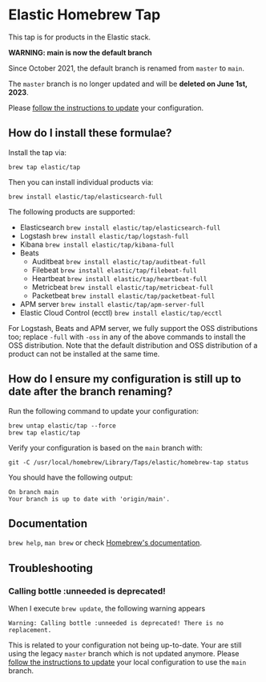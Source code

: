 # Elastic Homebrew Tap

This tap is for products in the Elastic stack.

**WARNING: main is now the default branch**

Since October 2021, the default branch is renamed from `master` to `main`.

The `master` branch is no longer updated and will be **deleted on June 1st, 2023**.

Please [follow the instructions to update](#how-do-i-ensure-my-configuration-is-up-to-date) your configuration.


## How do I install these formulae?

Install the tap via:

    brew tap elastic/tap

Then you can install individual products via:

    brew install elastic/tap/elasticsearch-full

The following products are supported:

* Elasticsearch `brew install elastic/tap/elasticsearch-full`
* Logstash `brew install elastic/tap/logstash-full`
* Kibana `brew install elastic/tap/kibana-full`
* Beats
  * Auditbeat `brew install elastic/tap/auditbeat-full`
  * Filebeat `brew install elastic/tap/filebeat-full`
  * Heartbeat `brew install elastic/tap/heartbeat-full`
  * Metricbeat `brew install elastic/tap/metricbeat-full`
  * Packetbeat `brew install elastic/tap/packetbeat-full`
* APM server `brew install elastic/tap/apm-server-full`
* Elastic Cloud Control (ecctl) `brew install elastic/tap/ecctl`

For Logstash, Beats and APM server, we fully support the OSS distributions
too; replace `-full` with `-oss` in any of the above commands to install the 
OSS distribution. Note that the default distribution and OSS distribution of
a product can not be installed at the same time.

## How do I ensure my configuration is still up to date after the branch renaming?

Run the following command to update your configuration:

    brew untap elastic/tap --force
    brew tap elastic/tap

Verify your configuration is based on the `main` branch with:

    git -C /usr/local/homebrew/Library/Taps/elastic/homebrew-tap status

You should have the following output:

    On branch main
    Your branch is up to date with 'origin/main'.

## Documentation
`brew help`, `man brew` or check [Homebrew's documentation](https://github.com/Homebrew/brew/blob/master/docs/README.md).

## Troubleshooting
### Calling bottle :unneeded is deprecated!

When I execute `brew update`, the following warning appears

    Warning: Calling bottle :unneeded is deprecated! There is no replacement.

This is related to your configuration not being up-to-date. Your are still using the legacy `master` branch which is not updated anymore. Please [follow the instructions to update](#how-do-i-ensure-my-configuration-is-up-to-date) your local configuration to use the `main` branch.
